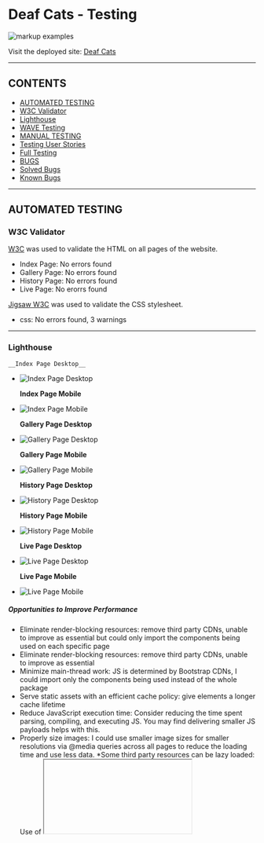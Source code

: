# Deaf Cats - Testing

![markup examples](/documentation/testing/testing-markup-header.png)

Visit the deployed site: [Deaf Cats](https://al-ell.github.io/index.html)

---

## CONTENTS

- [AUTOMATED TESTING](#automated-testing)
- [W3C Validator](#w3c-validator)
- [Lighthouse](#lighthouse)
- [WAVE Testing](#wave-testing)
- [MANUAL TESTING](#manual-testing)
- [Testing User Stories](#testing-user-stories)
- [Full Testing](#full-testing)
- [BUGS](#bugs)
- [Solved Bugs](#solved-bugs)
- [Known Bugs](#known-bugs)

---

## AUTOMATED TESTING

### W3C Validator

[W3C](https://validator.w3.org/) was used to validate the HTML on all pages of the website.

- Index Page: No errors found
- Gallery Page: No errors found
- History Page: No errors found
- Live Page: No erorrs found

[Jigsaw W3C](https://jigsaw.w3.org/css-validator/) was used to validate the CSS stylesheet.

- css: No errors found, 3 warnings 

---

### Lighthouse


    __Index Page Desktop__
- ![Index Page Desktop](/documentation/testing/lighthouse-index-desktop.png) 

    __Index Page Mobile__
- ![Index Page Mobile](/documentation/testing/lighthouse-index-mobile.png) 

    __Gallery Page Desktop__
- ![Gallery Page Desktop](/documentation/testing/lighthouse-gallery-desktop.png) 

    __Gallery Page Mobile__
- ![Gallery Page Mobile](/documentation/testing/lighthouse-gallery-mobile.png)

    __History Page Desktop__
- ![History Page Desktop](/documentation/testing/lighthouse-history-desktop.png) 

    __History Page Mobile__
- ![History Page Mobile](/documentation/testing/lighthouse-history-mobile.png) 

    __Live Page Desktop__
- ![Live Page Desktop](/documentation/testing/lighthouse-live-desktop.png) 

    __Live Page Mobile__
- ![Live Page Mobile](/documentation/testing/lighthouse-live-mobile.png) 


##### Opportunities to Improve Performance

* Eliminate render-blocking resources: remove third party CDNs, unable to improve as essential but could only import the components being used on each specific page
* Eliminate render-blocking resources: remove third party CDNs, unable to improve as essential
* Minimize main-thread work: JS  is determined by Bootstrap CDNs, I could import only the components being used instead of the whole package
* Serve static assets with an efficient cache policy: give elements a longer cache lifetime 
* Reduce JavaScript execution time: Consider reducing the time spent parsing, compiling, and executing JS. You may find delivering smaller JS payloads helps with this.
* Properly size images: I could use smaller image sizes for smaller resolutions via @media queries across all pages to reduce the loading time and use less data. 
*Some third party resources can be lazy loaded:  Use of <iframe> slows down result as it is a lot of data to load. The use of <lite-youtube> (https://github.com/justinribeiro/lite-youtube/tree/main) would improve this result but I have not been able to successfully implement this.

---

### Desktop Results

- [Index Page]()
- [Gallery Page]()
- [History Page]()
- [Live Page]()

---


### WAVE Testing

__Wave Initial Results__


[WAVE](http://wave.webaim.org/) (Web Accessibility Evaluation Tool)

![Initial result](/documentation/testing/wave-initial-result.png)

- Missing form label for modal form text box (added)
- Contrast updated manually to pass accessability guidelines:

__Wave Final Results__


![Wave contrast editor 1](/documentation/testing/wave-contrast-pass1.png)


![Wave contrast editor 2](/documentation/testing/wave-contrast-pass-footer.png)


![Final result](/documentation/testing/wave-final-result.png)

---


## MANUAL TESTING

### Testing User Stories

| Goals                 | How are they achieved? | Image |
| :-------------------- | :--------------------- | :---- |
| `First Time Visitors` |
| Understand the purpose of the site |  |       |
| Understand how to navigate to other pages | Clear navbar and menu buttons | :---  |
| Find where I can play their music online | Embedded Youtube videos; watch link, Spotify, Youtube and Bandcamp icons in footer  | :---  |
| Find out more about the band and see pictures of them | Gallery and History pages, Instagram icon in footer | :---  |
| See when and where they are playing live | Live dates page with listings and links to ticket selling websites | :---  |
| Contact the the band or book them to play at an event | "Contact us" button linked to form in modal | :---  |
| `Returning Visitors`  |
| Find out about new music releases and where it can be played online | Watch link, Bandcamp and Spotify icons in footer |       |
| See when and where they are playing live | Live dates page with listings and links to ticket selling websites | :---  |
| Contact the the band or book them to play at an event | "Contact us" button linked to form in modal | :---  |
|                       | :---                   |
| `Admin User`          |
| Provide a way for the band can be contacted | Modal form created, not yet linked |       |
| Create a working form that sends messages to an email address | This will be added when I learn the skills |       |
| Create a ticket booking sytem (future releases) | This will be added when I learn the skills |       |


---

### Full Testing

Full testing was performed using [amiresponsive](https://ui.dev/amiresponsive?url=https://al-ell.github.io/index.html):


Each device tested the site using the following browsers:

Google Chrome (dev tools & device types)

| Feature              | Expected Outcome | Testing Performed | Result | Pass/Fail |
| ---------------------------------------------------------------------- | -------------------------------- | ------------------------------------------------------------------------------------ | -------------------------------- | ------ |
| `Navbar` - all links tested on all pages  |
| Click on gallery page nav link |gallery page loads | clicking on link | taken to page | pass |
| Click on index page nav link |index page loads | clicking on link | taken to page | pass |
| Click on history page nav link |history page loads | clicking on link | taken to page | pass | 
| Click on live page nav link |live page loads | clicking on link | taken to page | pass | 
| Click on ticket alert link |ticket sellers website loads | clicking on link | new page opens in new tab | pass | 
| ticket alert dissapears on smaller screen resolutions | alert dissapears | use of amiresponsive & Google dev tools to test different device and screeen sizes | alert dissapears| pass | 
| `Footer`             |
| Click on spotify icon |spotify loads in new tab | clicking on link | spotify opens in new tab | pass | 
| Click on youtube icon |youtube loads in new tab | clicking on link | youtube opens in new tab | pass |
| Click on bandcamp icon |bandcamp loads in new tab | clicking on link | bandcamp opens in new tab | pass | 
| Click on instagram |instagram loads in new tab | clicking on link | instagram opens in new tab | pass | 
| Click on watch link |new page loads in new tab | clicking on link | youtube opens in new tab | pass | 
| Click on contact button |modal loads over webpage | clicking on button | modal loads over webpage | pass | 
| `Home Page`          |
| hero text sits at an appropriate height for all screen sizes | doesn't cover faces and isn't hidden by the footer | use of amiresponsive & Google dev tools to test different device and screeen sizes | alert dissapears | doesn't cover faces but is cropped by footer for almost all screen sizes | fail | 
| `Gallery Page`       |
| click on all images in the gallery | overlay text appears | clicking on images | overlay text appears | pass | 
| gallery converts from grid to stack for smaller screen sizes | gallery converts to stack | use of amiresponsive & Google dev tools to test different device and screeen sizes | gallery converts to stack| pass | 
| `History Page`       |
| history grid converts from grid to stack for smaller screen sizes | grid converts to stack | use of amiresponsive & Google dev tools to test different device and screeen sizes | grid converts to stack| pass |  
| images crop for smaller screens and grow for larger resolutions | images crop/grow | use of amiresponsive & Google dev tools to test different device and screeen sizes | images crop/grow | pass |
|youtube video plays when clicked on | video plays | clicking on iframe | video plays | pass |
| `Live Page`          |
|youtube video plays when clicked on | video plays | clicking on iframe | video plays | pass |
|youtube video dissapears on smaller screen resolutions | video dissapears | use of amiresponsive & Google dev tools to test different device and screeen sizes | video dissapears| pass | 
| buy link opens ticket seller website when clicked | seller website opens in new tab | clicking on link |seller website opens in new tab  | pass | 
| timeline items grow and shrink for different screen resolutions | use of amiresponsive & Google dev tools to test different device and screeen sizes | timeline elements change width| pass | 
| `Contact Form Modal` |
| Click on contact button |modal loads over webpage | clicking on button | modal loads over webpage | pass | 
| Click on close button |modal closes | clicking on button | modal closes | pass | 
| typing in input boxes | words appear on screen | typing in button | words appear on screen| pass | 
| typing in text box | words appear on screen | typing in button | words appear on screen| pass | 
| attempting to send empty form | | clicking on send button | nothing happens | fail | 
| `Accessability` |
| title or alt text for all non-text media | text appears/screenreader will read out | hovering over media | text appears/screenreader will read out  | pass | 

![amiresponsive result](/documentation/manual-testing/amiresponsive-results.png)

---

## BUGS

### Solved Bugs

| No. | Bug | How I solved the issue | Image | |
|---|---------------------------------------------------------------------------------------------------|-------------------------------------------------------------------------------------------------------------------------------------------------------------------------------------------------------------------------------------------------------------------------------------------------------------------------------------------------------------------------------------------------------------------------------|--------------------------------------------------------------------------------------------------------------------| 
| 1 | Hero image won't display 
| I was seeking tutor support for another issue and Gemma spotted a typo, the class I was attempting to target did not match with the index page. | <img src="/documentation/bugs/bug-hero-image-wont-display.png" alt="No Hero image" width="50px"> |
| 2 | Modal displayed under background | [Stackoverflow forum](https://stackoverflow.com/questions/41292673/bootstrap-modal-opens-but-stays-in-gray-background-and-cannot-close-or-interact) [Bootstrap z-index](https://getbootstrap.com/docs/5.0/layout/z-index/) |  <img src="/documentation/bugs/bug-modal-display-under-background.jpg" alt="Modal under background" width="50px"> |
| 3 | Social media icons altered when bootstrap updated to include script needed for Modal | Tutor assistance sought. I was not using the best Fontawesome icon classes and the script was at the top, not the bottom of the html page. 
|  <img src="/documentation/bugs/bug-lost-social-icons-added-modal.jpg" alt="Lost social media icons" width="50px"> | 
| 4 | Modal components not working when clicked | Rewatched Code Institute video on Modals and moved code to bottom of html page, now fully functioning. | <img src="/documentation/bugs/bug-navbar-styling-lost.jpg" alt="Navbar styling lost" width="50px"> |
| 5 | Youtube video not playing | Change of embed method, now working. | |
| 6 | History grid made with flexbox tutorial not changing to stack style for smaller screen sizes | I requested tutor support, they suggested I use Bootstrap grid instead of flexbox to be in keeping with the rest of the website. | <img src="/documentation/bugs/grid-not-responsive.png" alt="Grid not responsive" width="50px"> | 
| 7 | Footer has too many parts for mobile view | I researched how to get different columns to dissapear, I found some help on Stack Overflow and learned about d-none for Bootstrap elements | <img src="/documentation/bugs/nav-toggler-working-no-watch-link.png" alt="No watch link" width="50px"> |
| 8 | Navbar didn't revert to button for smaller screens | I don't know what I changed to get this working, but as I was trying to target other things it started working! However, it wasn't converting at the right breakpoint. I found some [help on Stack Overflow](https://stackoverflow.com/questions/19827605/how-to-change-bootstrap-navbar-collapse-breakpoint) I then had to update margins for difference @media queries | <img src="/documentation/bugs/nav-toggler-working-no-watch-link.png" alt="Nav button" width:="50px"> |
| 9 | Homepage image didn't fit container | I researched the issue and found it was an object-fit issue. has been amended and now fills container and is responsive | |
| 10 | Navbar container background displays under button | I changed the background colour to the same as the body for smaller screen sizes so it appears hidden. The use of display:none would resuly in no button displayed. | <img src="/documentation/bugs/navbar-container-background-displaying-with-button.png" alt="Nav background" width="50px">|
| 11 | @media queries not funtioning when mobile type is selected in Google dev tools, but is working in responsive setting | I had mistakenly put the meta name as the page title not as "viewport" I did this in response to validator results recently. Now I have corrected it the media queries are all functioning. | <img src="/documentation/bugs/media-query-not-functional.png" alt="Media queries not functioning" width="50px"> |
| 12 | Gallery page navigation not displaying inline as on other pages. | I found this bug during a mentoring session. I found out later that I had a typo in the <meta name="viewport"> section of the header. Once this was corrected it displayed as normal. | <img src="/documentation/bugs/bug-no-viewport.png" alt="No viewport" width="50px"> |
| 13 | Navbar not collapsed on medium screen sizes | I realised that my grid column was targeting md instead of lg for the button toggle. I changed this and now the navbar is collapsed for tablet and mobile. | <img src="documentation/bugs/bug-navbar-not-collapsed.png" alt="Navbar not collapsed" width="50px"> | 
| 14 | After applying flex properties to the footer sections the social links went out of alignment. | I couldn't figure out how to align them again, so after a few hours I got tutor assistance to help fix the issue. I was not targeting the right elements with flex properties. | <img src="/documentation/bugs/bug-social-icon-misaligned.png" alt="Social icon misalignment" width= "50px"> |
| 15 | Logo too large for medium screen, altert and heading out of alignment | I used chrome dev tools to find the appropriate size that won't put the sections out of alignment | <img src="/documentation/bugs/bug-logo-too-big.png" alt="Logo too big" width="50px"> |
| 16 |  | | | |
| 17 | | | | |
| 18 | | | | |
| 19 | | | | |


---

### Known Bugs

| No  | Bug |     |
| :-- | :----------------------------------------------- | :------------------------------------------------------------------------------------------------ | --- | 
|  1  | The hero text sits too low in the viewport | I couldn't find the right size for the text box as I have ran out of time to build (I may come back to this issue later) | ![Hero text alignment](documentation/bugs/known-bug-hero-text-alignment.png) |     |
|     | The hero text sits too low in the viewport |     | ![Scroll on mobile](documentation/bugs/known-bug-scroll-mobile.png) |    |
|     | The hero text sits too low in the viewport |     | ![Scroll on mobile](documentation/bugs/known-bug-scroll-on-mobile.png) |     |
|  2  | The header top margins are too large on some devices | I have ran out of time to fix this, but adjusting the unit of measurement or being more precise may give better results. | ![Large Margins](documentation/bugs/known-bug-large-margins.png) |     |
|  3  |  |     |     |     |
|     |     |     |     |     |
